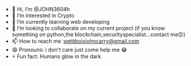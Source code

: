 - 👋 Hi, I’m @JOHN3604h
- 👀 I’m interested in Crypto
- 🌱 I’m currently learning web developing 
- 💞️ I’m looking to collaborate on my current project (if you know something on python,the blockchain,securityspecialist...contact me😊)
- 📫 How to reach me :petitboisjohncarry@gmail.com
- 😄 Pronouns: i don't care just come help me 😂
- ⚡ Fun fact: Humans glow in the dark

<!---
JOHN3604h/JOHN3604h is a ✨ special ✨ repository because its `README.md` (this file) appears on your GitHub profile.
You can click the Preview link to take a look at your changes.
--->
